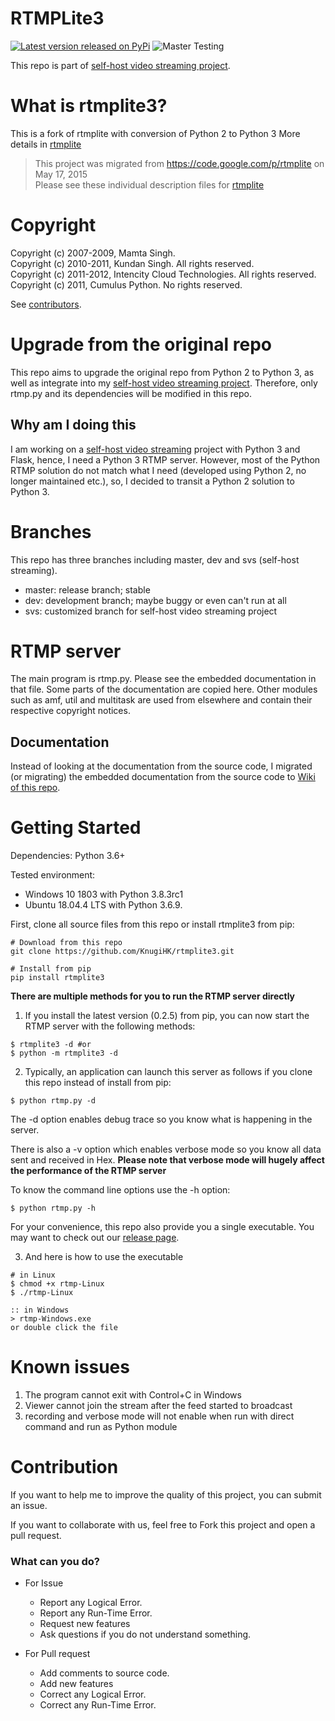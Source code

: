# RTMPLite3 #
[![Latest version released on PyPi](https://img.shields.io/pypi/v/rtmplite3.svg?style=flat&label=latest%20version)](https://pypi.org/project/rtmplite3/) ![Master Testing](https://github.com/KnugiHK/rtmplite3/workflows/Master%20testing/badge.svg)

This repo is part of [self-host video streaming project](https://github.com/users/KnugiHK/projects/3).

# What is rtmplite3? #
This is a fork of rtmplite with conversion of Python 2 to Python 3
More details in [rtmplite](https://github.com/KnugiHK/rtmplite3/wiki/rtmplite)

> This project was migrated from <https://code.google.com/p/rtmplite> on May 17, 2015  
> Please see these individual description files for [rtmplite](/rtmplite.md)

# Copyright #

Copyright (c) 2007-2009, Mamta Singh.  
Copyright (c) 2010-2011, Kundan Singh. All rights reserved.  
Copyright (c) 2011-2012, Intencity Cloud Technologies. All rights reserved.  
Copyright (c) 2011, Cumulus Python. No rights reserved.  

See [contributors](/people.png).

# Upgrade from the original repo #
This repo aims to upgrade the original repo from Python 2 to Python 3, as well as integrate into my [self-host video streaming project](https://github.com/KnugiHK/video-streaming). Therefore, only rtmp.py and its dependencies will be modified in this repo.

## Why am I doing this ##
I am working on a [self-host video streaming](https://github.com/KnugiHK/video-streaming) project with Python 3 and Flask, hence, I need a Python 3 RTMP server. However, most of the Python RTMP solution do not match what I need (developed using Python 2, no longer maintained etc.), so, I decided to transit a Python 2 solution to Python 3.

# Branches #
This repo has three branches including master, dev and svs (self-host streaming).

* master: release branch; stable
* dev: development branch; maybe buggy or even can't run at all
* svs: customized branch for self-host video streaming project

# RTMP server #

The main program is rtmp.py. Please see the embedded documentation in that file.
Some parts of the documentation are copied here. Other modules such as amf, util
and multitask are used from elsewhere and contain their respective copyright 
notices.

## Documentation ##
Instead of looking at the documentation from the source code, I migrated (or migrating) the embedded documentation from the source code to [Wiki of this repo](https://github.com/KnugiHK/rtmplite3/wiki).

# Getting Started #

Dependencies: Python 3.6+

Tested environment:
* Windows 10 1803 with Python 3.8.3rc1
* Ubuntu 18.04.4 LTS with Python 3.6.9.

First, clone all source files from this repo or install rtmplite3 from pip:
```shell
# Download from this repo
git clone https://github.com/KnugiHK/rtmplite3.git

# Install from pip
pip install rtmplite3
```
**There are multiple methods for you to run the RTMP server directly**

1. If you install the latest version (0.2.5) from pip, you can now start the RTMP server with the following methods:
```Shell
$ rtmplite3 -d #or
$ python -m rtmplite3 -d
```

2. Typically, an application can launch this server as follows if you clone this repo instead of install from pip:
```Shell
$ python rtmp.py -d
```
The -d option enables debug trace so you know what is happening in the server. 

There is also a -v option which enables verbose mode so you know all data sent and received in Hex. **Please note that verbose mode will hugely affect the performance of the RTMP server**

To know the command line options use the -h option:
```
$ python rtmp.py -h
```
For your convenience, this repo also provide you a single executable. You may want to check out our [release page](https://github.com/KnugiHK/rtmplite3/releases).

3. And here is how to use the executable
```Shell
# in Linux
$ chmod +x rtmp-Linux
$ ./rtmp-Linux

:: in Windows
> rtmp-Windows.exe
or double click the file
```

# Known issues
1. The program cannot exit with Control+C in Windows
2. Viewer cannot join the stream after the feed started to broadcast
3. recording and verbose mode will not enable when run with direct command and run as Python module

# Contribution #
If you want to help me to improve the quality of this project, you can submit an issue.

If you want to collaborate with us, feel free to Fork this project and open a pull request.

### What can you do? ###

* For Issue
  * Report any Logical Error.
  * Report any Run-Time Error.
  * Request new features
  * Ask questions if you do not understand something.

* For Pull request
  * Add comments to source code.
  * Add new features
  * Correct any Logical Error.
  * Correct any Run-Time Error.

